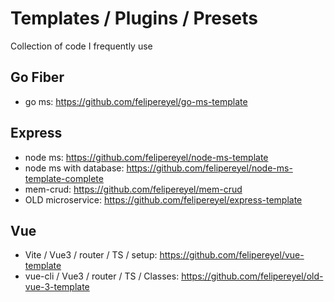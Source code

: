 # Templates / Plugins / Presets
Collection of code I frequently use

## Go Fiber
- go ms: https://github.com/felipereyel/go-ms-template

## Express
- node ms: https://github.com/felipereyel/node-ms-template
- node ms with database: https://github.com/felipereyel/node-ms-template-complete
- mem-crud: https://github.com/felipereyel/mem-crud
- OLD microservice: https://github.com/felipereyel/express-template

## Vue
- Vite / Vue3 / router / TS / setup: https://github.com/felipereyel/vue-template
- vue-cli / Vue3 / router / TS / Classes: https://github.com/felipereyel/old-vue-3-template
